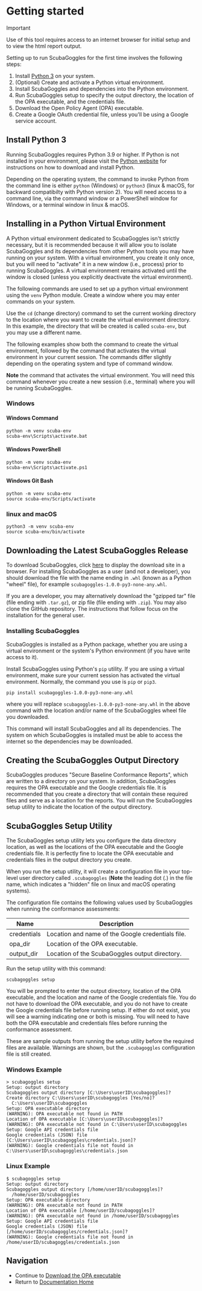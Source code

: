 # Getting started

> [!IMPORTANT]
> Use of this tool requires access to an internet browser for initial setup and to view the html report output.

Setting up to run ScubaGoggles for the first time involves the following steps:

1. Install [Python 3](https://www.python.org/) on your system.
2. (Optional) Create and activate a Python virtual environment.
3. Install ScubaGoggles and dependencies into the Python environment.
4. Run ScubaGoggles setup to specify the output directory, the location of the
   OPA executable, and the credentials file.
5. Download the Open Policy Agent (OPA) executable.
6. Create a Google OAuth credential file, unless you'll be using a Google
   service account.

## Install Python 3
Running ScubaGoggles requires Python 3.9 or higher.  If Python is not installed
in your environment, please visit the [Python website](https://www.python.org/)
for instructions on how to download and install Python.

Depending on the operating system, the command to invoke Python from the command
line is either `python` (Windows) or `python3` (linux & macOS, for backward
compatibilty with Python version 2).  You will need access to a command line,
via the command window or a PowerShell window for Windows, or a terminal window
in linux & macOS.

## Installing in a Python Virtual Environment

A Python virtual environment dedicated to ScubaGoggles isn't strictly
necessary, but it is recommended because it will allow you to isolate
ScubaGoggles and its dependencies from other Python tools you may have running
on your system.  With a virtual environment, you create it only once, but you
will need to "activate" it in a new window (i.e., process) prior to running
ScubaGoggles.  A virtual environment remains activated until the window is
closed (unless you explicitly deactivate the virtual environment).

The following commands are used to set up a python virtual environment using
the `venv` Python module.  Create a window where you may enter commands on your
system.

Use the `cd` (change directory) command to set the current working directory to
the location where you want to create the virtual environment directory.  In
this example, the directory that will be created is called `scuba-env`, but
you may use a different name.

The following examples show both the command to create the virtual environment,
followed by the command that activates the virtual environment in your current
session.  The commands differ slightly depending on the operating system and
type of command window.

**Note** the command that activates the virtual environment.  You will need this
command whenever you create a new session (i.e., terminal) where you will be
running ScubaGoggles.

### Windows

#### Windows Command

```
python -m venv scuba-env
scuba-env\Scripts\activate.bat
```

#### Windows PowerShell
```
python -m venv scuba-env
scuba-env\Scripts\activate.ps1
```

#### Windows Git Bash
```
python -m venv scuba-env
source scuba-env/Scripts/activate
```

### linux and macOS
```
python3 -m venv scuba-env
source scuba-env/bin/activate
```

## Downloading the Latest ScubaGoggles Release
To download ScubaGoggles, click [here](https://github.com/cisagov/ScubaGoggles/releases)
to display the download site in a browser.  For installing ScubaGoggles as a
user (and not a developer), you should download the file with the name ending
in `.whl` (known as a Python "wheel" file), for example
`scubagoggles-1.0.0-py3-none-any.whl`.

If you are a developer, you may alternatively download the "gzipped tar" file
(file ending with `.tar.gz`), or zip file (file ending with `.zip`).  You may
also clone the GitHub repository.  The instructions that follow focus on the
installation for the general user.

### Installing ScubaGoggles
ScubaGoggles is installed as a Python package, whether you are using a virtual
environment or the system's Python environment (if you have write access to it).

Install ScubaGoggles using Python's `pip` utility.  If you are using a virtual
environment, make sure your current session has activated the virtual
environment.  Normally, the command you use is `pip` or `pip3`.

```
pip install scubagoggles-1.0.0-py3-none-any.whl
```
where you will replace `scubagoggles-1.0.0-py3-none-any.whl` in the above
command with the location and/or name of the ScubaGoggles wheel file you
downloaded.

This command will install ScubaGoggles and all its dependencies.  The system on
which ScubaGoggles is installed must be able to access the internet so the
dependencies may be downloaded.

## Creating the ScubaGoggles Output Directory
ScubaGoggles produces "Secure Baseline Conformance Reports", which are written
to a directory on your system.  In addition, ScubaGoggles requires the OPA
executable and the Google credentials file.  It is recommended that you create
a directory that will contain these required files and serve as a location
for the reports.  You will run the ScubaGoggles setup utility to indicate the
location of the output directory.

## ScubaGoggles Setup Utility
The ScubaGoggles setup utility lets you configure the data directory location,
as well as the locations of the OPA executable and the Google credentials file.
It is perfectly fine to locate the OPA executable and credentials files in the
output directory you create.

When you run the setup utility, it will create a configuration file in your
top-level user directory called `.scubagoggles` (**Note** the leading dot (.)
in the file name, which indicates a "hidden" file on linux and macOS operating
systems).

The configuration file contains the following values used by ScubaGoggles when
running the conformance assessments:

| Name        | Description                                       |
|-------------|---------------------------------------------------|
| credentials | Location and name of the Google credentials file. |
| opa_dir     | Location of the OPA executable.                   |
| output_dir  | Location of the ScubaGoggles output directory.    |

Run the setup utility with this command:

```shell
scubagoggles setup
```

You will be prompted to enter the output directory, location of the OPA
executable, and the location and name of the Google credentials file.  You
do not have to download the OPA executable, and you do not have to create the
Google credentials file before running setup.  If either do not exist, you
will see a warning indicating one or both is missing.  You will need to have
both the OPA executable and credentials files before running the conformance
assessment.

These are sample outputs from running the setup utility before the required files
are available.  Warnings are shown, but the `.scubagoggles` configuration file
is still created.

### Windows Example

```lang-none
> scubagoggles setup
Setup: output directory
Scubagoggles output directory [C:\Users\userID\scubagoggles]?
Create directory C:\Users\userID\scubagoggles [Yes/no]?
  C:\Users\userID\scubagoggles
Setup: OPA executable directory
(WARNING): OPA executable not found in PATH
Location of OPA executable [C:\Users\userID\scubagoggles]?
(WARNING): OPA executable not found in C:\Users\userID\scubagoggles
Setup: Google API credentials file
Google credentials (JSON) file [C:\Users\userID\scubagoggles\credentials.json]?
(WARNING): Google credentials file not found in C:\Users\userID\scubagoggles\credentials.json
```

### Linux Example

```lang-none
$ scubagoggles setup
Setup: output directory
Scubagoggles output directory [/home/userID/scubagoggles]?
  /home/userID/scubagoggles
Setup: OPA executable directory
(WARNING): OPA executable not found in PATH
Location of OPA executable [/home/userID/scubagoggles]?
(WARNING): OPA executable not found in /home/userID/scubagoggles
Setup: Google API credentials file
Google credentials (JSON) file [/home/userID/scubagoggles/credentials.json]?
(WARNING): Google credentials file not found in /home/userID/scubagoggles/credentials.json
```

## Navigation
- Continue to [Download the OPA executable](OPA.md)
- Return to [Documentation Home](/README.md)
